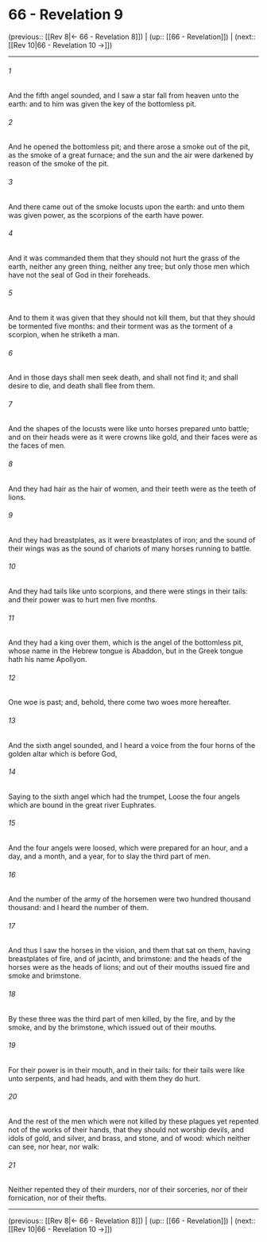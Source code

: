 # 66 - Revelation 9

(previous:: [[Rev 8|← 66 - Revelation 8]]) | (up:: [[66 - Revelation]]) | (next:: [[Rev 10|66 - Revelation 10 →]])

***


###### 1 
And the fifth angel sounded, and I saw a star fall from heaven unto the earth: and to him was given the key of the bottomless pit. 

###### 2 
And he opened the bottomless pit; and there arose a smoke out of the pit, as the smoke of a great furnace; and the sun and the air were darkened by reason of the smoke of the pit. 

###### 3 
And there came out of the smoke locusts upon the earth: and unto them was given power, as the scorpions of the earth have power. 

###### 4 
And it was commanded them that they should not hurt the grass of the earth, neither any green thing, neither any tree; but only those men which have not the seal of God in their foreheads. 

###### 5 
And to them it was given that they should not kill them, but that they should be tormented five months: and their torment was as the torment of a scorpion, when he striketh a man. 

###### 6 
And in those days shall men seek death, and shall not find it; and shall desire to die, and death shall flee from them. 

###### 7 
And the shapes of the locusts were like unto horses prepared unto battle; and on their heads were as it were crowns like gold, and their faces were as the faces of men. 

###### 8 
And they had hair as the hair of women, and their teeth were as the teeth of lions. 

###### 9 
And they had breastplates, as it were breastplates of iron; and the sound of their wings was as the sound of chariots of many horses running to battle. 

###### 10 
And they had tails like unto scorpions, and there were stings in their tails: and their power was to hurt men five months. 

###### 11 
And they had a king over them, which is the angel of the bottomless pit, whose name in the Hebrew tongue is Abaddon, but in the Greek tongue hath his name Apollyon. 

###### 12 
One woe is past; and, behold, there come two woes more hereafter. 

###### 13 
And the sixth angel sounded, and I heard a voice from the four horns of the golden altar which is before God, 

###### 14 
Saying to the sixth angel which had the trumpet, Loose the four angels which are bound in the great river Euphrates. 

###### 15 
And the four angels were loosed, which were prepared for an hour, and a day, and a month, and a year, for to slay the third part of men. 

###### 16 
And the number of the army of the horsemen were two hundred thousand thousand: and I heard the number of them. 

###### 17 
And thus I saw the horses in the vision, and them that sat on them, having breastplates of fire, and of jacinth, and brimstone: and the heads of the horses were as the heads of lions; and out of their mouths issued fire and smoke and brimstone. 

###### 18 
By these three was the third part of men killed, by the fire, and by the smoke, and by the brimstone, which issued out of their mouths. 

###### 19 
For their power is in their mouth, and in their tails: for their tails were like unto serpents, and had heads, and with them they do hurt. 

###### 20 
And the rest of the men which were not killed by these plagues yet repented not of the works of their hands, that they should not worship devils, and idols of gold, and silver, and brass, and stone, and of wood: which neither can see, nor hear, nor walk: 

###### 21 
Neither repented they of their murders, nor of their sorceries, nor of their fornication, nor of their thefts.

***

(previous:: [[Rev 8|← 66 - Revelation 8]]) | (up:: [[66 - Revelation]]) | (next:: [[Rev 10|66 - Revelation 10 →]])

